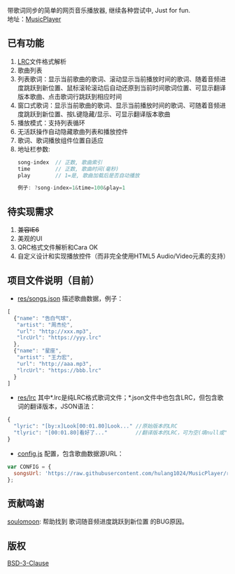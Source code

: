 ﻿
带歌词同步的简单的网页音乐播放器, 继续各种尝试中, Just for fun.   
地址：[MusicPlayer](https://hulang1024.github.io/MusicPlayer/)

已有功能
-------
1. [LRC](https://en.wikipedia.org/wiki/LRC_(file_format))文件格式解析  
2. 歌曲列表  
3. 列表歌词：显示当前歌曲的歌词、滚动显示当前播放时间的歌词、随着音频进度跳跃到新位置、鼠标滚轮滚动后自动还原到当前时间歌词位置、可显示翻译版本歌曲、点击歌词行跳跃到相应时间
4. 窗口式歌词：显示当前歌曲的歌词、显示当前播放时间的歌词、可随着音频进度跳跃到新位置、按L键隐藏/显示、可显示翻译版本歌曲  
5. 播放模式：支持列表循环  
6. 无活跃操作自动隐藏歌曲列表和播放控件  
7. 歌词、歌词播放组件位置自适应  
8. 地址栏参数:
    ```js
    song-index  // 正数, 歌曲索引
    time        // 正数, 歌曲时间(毫秒)
    play        // 1=是, 歌曲加载后是否自动播放

    例子: ?song-index=1&time=100&play=1
    ```

待实现需求
---------
1. ~~兼容IE6~~
2. 美观的UI
3. QRC格式文件解析和Cara OK
4. 自定义设计和实现播放控件（而非完全使用HTML5 Audio/Video元素的支持）


项目文件说明（目前）
------------------
* [res/songs.json](https://github.com/hulang1024/MusicPlayer/blob/res/songs.json) 描述歌曲数据，例子：
```js
[
  {"name": "告白气球",
   "artist": "周杰伦",
   "url": "http://xxx.mp3",
   "lrcUrl": "https://yyy.lrc"
  },
  {"name": "星座",
   "artist": "王力宏",
   "url": "http://aaa.mp3",
   "lrcUrl": "https://bbb.lrc"
  }
]
```

* [res/lrc](https://github.com/hulang1024/MusicPlayer/tree/res/lrc) 其中\*.lrc是纯LRC格式歌词文件；\*.json文件中也包含LRC，但包含歌词的翻译版本，JSON语法：
```js
{
  "lyric": "[by:x]Look[00:01.80]Look..." //原始版本的LRC
  "tlyric": "[00:01.80]看好了..."         //翻译版本的LRC，可为空(填null或"")
}
```
* [config.js](config.js) 配置，包含歌曲数据源URL：
```js
var CONFIG = {
  songsUrl: 'https://raw.githubusercontent.com/hulang1024/MusicPlayer/res/songs.json'
};
```


贡献鸣谢
---------
[soulomoon](https://github.com/soulomoon): 帮助找到 歌词随音频进度跳跃到新位置 的BUG原因。


版权
----
[BSD-3-Clause](https://github.com/hulang1024/MusicPlayer/blob/master/LICENSE)
